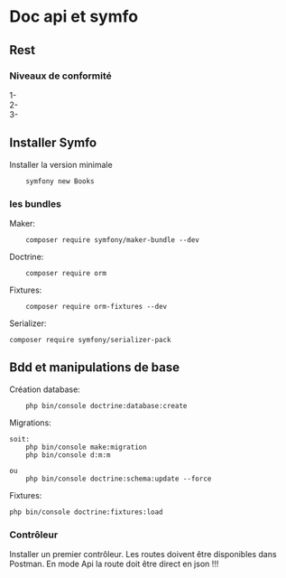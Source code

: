 # Doc api et symfo 

## Rest

### Niveaux de conformité
1-  
2-  
3-  

##  Installer Symfo

Installer la version minimale
```shell 
    symfony new Books
```

### les bundles
Maker:
```shell 
    composer require symfony/maker-bundle --dev
``` 
Doctrine:
```shell 
    composer require orm
```
Fixtures:
```shell 
    composer require orm-fixtures --dev
```
Serializer:
```shell 
composer require symfony/serializer-pack
```

## Bdd et manipulations de base

Création database:
```shell 
    php bin/console doctrine:database:create
```

Migrations: 

```shell 
soit: 
    php bin/console make:migration
    php bin/console d:m:m

ou
    php bin/console doctrine:schema:update --force
```

Fixtures:
```shell 
php bin/console doctrine:fixtures:load 
```

### Contrôleur

Installer un premier contrôleur. Les routes doivent être disponibles dans Postman. En mode Api la route doit être direct en json !!!

